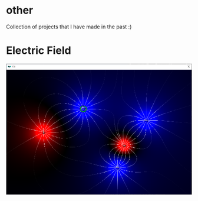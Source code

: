 # other
Collection of projects that I have made in the past :)

# Electric Field
![](Electric_Field/screenshot.png)

